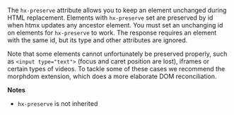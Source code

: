 The `hx-preserve` attribute allows you to keep an element unchanged during HTML replacement. Elements with `hx-preserve` set are preserved by id when htmx updates any ancestor element. You must set an unchanging id on elements for `hx-preserve` to work. The response requires an element with the same id, but its type and other attributes are ignored.

Note that some elements cannot unfortunately be preserved properly, such as `<input type="text">` (focus and caret position are lost), iframes or certain types of videos. To tackle some of these cases we recommend the morphdom extension, which does a more elaborate DOM reconciliation.

**Notes**

- `hx-preserve` is not inherited
